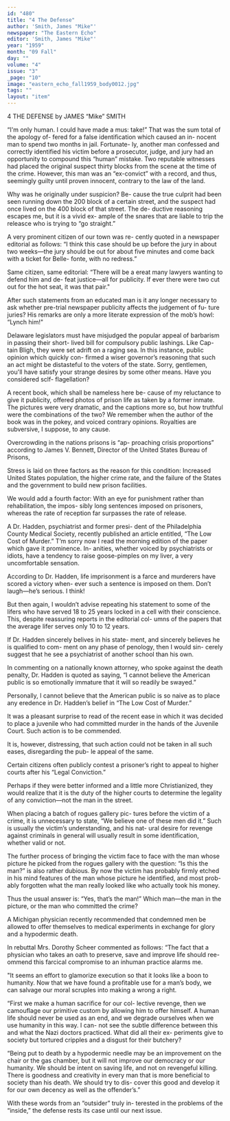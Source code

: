 ```yaml
---
id: "480"
title: "4 The Defense"
author: 'Smith, James "Mike"'
newspaper: "The Eastern Echo"
editor: 'Smith, James "Mike"'
year: "1959"
month: "09 Fall"
day: ""
volume: "4"
issue: "3"
_page: "10"
image: "eastern_echo_fall1959_body0012.jpg"
tags: ""
layout: "item"
---
```

4 THE DEFENSE
by JAMES “Mike” SMITH

“I'm only human. I could have made a mus:
take!” That was the sum total of the apology of-
fered for a false identification which caused an in-
nocent man to spend two months in jail. Fortunate-
ly, another man confessed and correctly identified
his victim before a prosecutor, judge, and jury had
an opportunity to compound this “human” mistake.
Two reputable witnesses had placed the original
suspect thirty blocks from the scene at the time of
the crime. However, this man was an “ex-convict”
with a record, and thus, seemingly guilty until
proven innocent, contrary to the law of the land.

Why was he originally under suspicion? Be-
cause the true culprit had been seen running down
the 200 block of a certain street, and the suspect had
once lived on the 400 block of that street. The de-
ductive reasoning escapes me, but it is a vivid ex-
ample of the snares that are liable to trip the releasce
who is trying to “go straight.”

A very prominent citizen of our town was re-
cently quoted in a newspaper editorial as follows:
“I think this case should be up before the jury in
about two weeks—the jury should be out for about
five minutes and come back with a ticket for Belle-
fonte, with no redress.”

Same citizen, same editorial: “There will be a
ereat many lawyers wanting to defend him and de-
feat justice—all for publicity. If ever there were
two cut out for the hot seat, it was that pair."

After such statements from an educated man
is it any longer necessary to ask whether pre-trial
newspaper publicity affects the judgement of fu-
ture juries? His remarks are only a more literate
expression of the mob’s howl: “Lynch him!"

Delaware legislators must have misjudged the
popular appeal of barbarism in passing their short-
lived bill for compulsory public lashings. Like Cap-
tain Bligh, they were set adrift on a raging sea. In
this instance, public opinion which quickly con-
firmed a wiser governor’s reasoning that such an act
might be distasteful to the voters of the state. Sorry,
gentlemen, you'll have satisfy your strange desires
by some other means. Have you considered sclf-
flagellation?

A recent book, which shall be nameless here be-
cause of my reluctance to give it publicity, offered
photos of prison life as taken by a former inmate.
The pictures were very dramatic, and the captions
more so, but how truthful were the combinations
of the two? We remember when the author of the
book was in the pokey, and voiced contrary opinions.
Royalties are subversive, I suppose, to any cause.

Overcrowding in the nations prisons is “ap-
proaching crisis proportions” according to James V.
Bennett, Director of the United States Bureau of
Prisons,

Stress is laid on three factors as the reason for
this condition: Increased United States population,
the higher crime rate, and the failure of the States
and the government to build new prison facilities.

We would add a fourth factor: With an eye for
punishment rather than rehabilitation, the impos-
sibly long sentences imposed on prisoners, whereas
the rate of reception far surpasses the rate of release.

A Dr. Hadden, psychiatrist and former presi-
dent of the Philadelphia County Medical Society,
recently published an article entitled, “The Low
Cost of Murder.” T’m sorry now I read the morning
edition of the paper which gave it prominence. In-
anities, whether voiced by psychiatrists or idiots,
have a tendency to raise goose-pimples on my liver,
a very uncomfortable sensation.

According to Dr. Hadden, life imprisonment is
a farce and murderers have scored a victory when-
ever such a sentence is imposed on them. Don’t
laugh—he’s serious. I think!

But then again, I wouldn’t advise repeating
his statement to some of the lifers who have served
18 to 25 years locked in a cell with their conscience.
This, despite reassuring reports in the editorial col-
umns of the papers that the average lifer serves only
10 to 12 years.

If Dr. Hadden sincerely belives in his state-
ment, and sincerely believes he is qualified to com-
ment on any phase of penology, then I would sin-
cerely suggest that he see a psychiatrist of another
school than his own.

In commenting on a nationally known attorney,
who spoke against the death penalty, Dr. Hadden
is quoted as saying, “I cannot believe the American
public is so emotionally immature that it will so
readily be swayed.”

Personally, I cannot believe that the American
public is so naive as to place any eredence in Dr.
Hadden’s belief in “The Low Cost of Murder.”

It was a pleasant surprise to read of the recent
ease in which it was decided to place a juvenile who
had committed murder in the hands of the Juvenile
Court. Such action is to be commended.

It is, however, distressing, that such action could
not be taken in all such eases, disregarding the pub-
le appeal of the same.

Certain citizens often publicly contest a
prisoner’s right to appeal to higher courts after his
“Legal Conviction.”

Perhaps if they were better informed and a
little more Christianized, they would realize that it
is the duty of the higher courts to determine the
legality of any conviction—not the man in the street.

When placing a batch of rogues gallery pic-
tures before the victim of a crime, it is unnecessary
to state, “We believe one of these men did it.” Such
is usually the victim’s understanding, and his nat-
ural desire for revenge against criminals in general
will usually result in some identification, whether
valid or not.

The further process of bringing the victim face
to face with the man whose picture he picked from
the rogues gallery with the question: “Is this the
man?” is also rather dubious. By now the victim
has probably firmly etched in his mind features of
the man whose picture he identified, and most prob-
ably forgotten what the man really looked like who
actually took his money.

Thus the usual answer is: “Yes, that’s the man!”
Which man—the man in the picture, or the man who
committed the crime?

A Michigan physician recently recommended
that condemned men be allowed to offer themselves
to medical experiments in exchange for glory and a
hypodermic death.

In rebuttal Mrs. Dorothy Scheer commented as
follows: “The fact that a physician who takes an
oath to preserve, save and improve life should ree-
ommend this farcical compromise to an inhuman
practice alarms me.

"It seems an effort to glamorize execution so
that it looks like a boon to humanity. Now that we
have found a profitable use for a man’s body, we
can salvage our moral scruples into making a wrong
a right.

“First we make a human sacrifice for our col-
lective revenge, then we camouflage our primitive
custom by allowing him to offer himself. A human
life should never be used as an end, and we degrade
ourselves when we use humanity in this way. I can-
not see the subtle difference between this and what
the Nazi doctors practiced. What did all their ex-
periments give to society but tortured cripples and
a disgust for their butchery?

“Being put to death by a hypodermic needle
may be an improvement on the chair or the gas
chamber, but it will not improve our democracy or
our humanity. We should be intent on saving life,
and not on revengeful killing. There is goodness
and creativity in every man that is more beneficial
to society than his death. We should try to dis-
cover this good and develop it for our own decency
as well as the offender’s.”

With these words from an “outsider” truly in-
terested in the problems of the “inside,” the defense
rests its case until our next issue.
